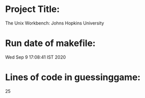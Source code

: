 # Project Title:
The Unix Workbench: Johns Hopkins University
# Run date of makefile:
Wed Sep 9 17:08:41 IST 2020
# Lines of code in guessinggame:
25
